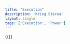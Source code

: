 ```yaml
---
title: "Execution"
description: 'Krieg Eterna'
layout: single
tags: ['Execution', 'Power']
---
```

{{<card-detail-page title="Execution" artwork="Marie Antoinette on the way to her execution by François Flameng (1887)" />}}